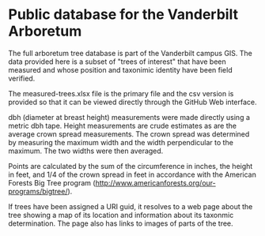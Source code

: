 Public database for the Vanderbilt Arboretum
========

The full arboretum tree database is part of the Vanderbilt campus GIS.  The data provided here is a subset of "trees of interest" that have been measured and whose position and taxonimic identity have been field verified.

The measured-trees.xlsx file is the primary file and the csv version is provided so that it can be viewed directly through the GitHub Web interface.  

dbh (diameter at breast height) measurements were made directly using a metric dbh tape.  Height measurements are crude estimates as are the average crown spread measurements.  The crown spread was determined by measuring the maximum width and the width perpendicular to the maximum.  The two widths were then averaged.  

Points are calculated by the sum of the circumference in inches, the height in feet, and 1/4 of the crown spread in feet in accordance with the American Forests Big Tree program (http://www.americanforests.org/our-programs/bigtree/).

If trees have been assigned a URI guid, it resolves to a web page about the tree showing a map of its location and information about its taxonmic determination.  The page also has links to images of parts of the tree.
